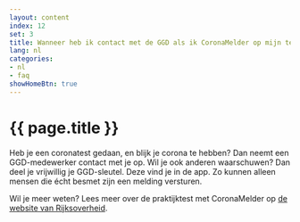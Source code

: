 ```yaml
---
layout: content
index: 12
set: 3
title: Wanneer heb ik contact met de GGD als ik CoronaMelder op mijn telefoon heb?
lang: nl
categories:
- nl
- faq
showHomeBtn: true
---
```


# {{ page.title }}

Heb je een coronatest gedaan, en blijk je corona te hebben? Dan neemt een GGD-medewerker contact met je op.
Wil je ook anderen waarschuwen? Dan deel je vrijwillig je GGD-sleutel. Deze vind je in de app. Zo kunnen alleen mensen die écht besmet zijn een melding versturen.
 
Wil je meer weten?
Lees meer over de praktijktest met CoronaMelder op [de website van Rijksoverheid](https://www.rijksoverheid.nl/onderwerpen/coronavirus-app/vraag-en-antwoord/hoe-wordt-de-corona-app-getest-voordat-deze-beschikbaar-wordt). 
